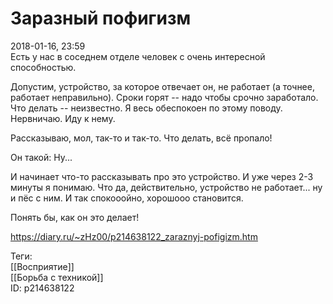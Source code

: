 Заразный пофигизм
==================

   
 2018-01-16, 23:59   
  Есть у нас в соседнем отделе человек с очень интересной способностью.   
   
 Допустим, устройство, за которое отвечает он, не работает (а точнее, работает неправильно). Сроки горят -- надо чтобы срочно заработало. Что делать -- неизвестно. Я весь обеспокоен по этому поводу. Нервничаю. Иду к нему.   
   
 Рассказываю, мол, так-то и так-то. Что делать, всё пропало!   
   
 Он такой: Ну...   
   
 И начинает что-то рассказывать про это устройство. И уже через 2-3 минуты я понимаю. Что да, действительно, устройство не работает... ну и пёс с ним. И так спокооойно, хорошооо становится.   
   
 Понять бы, как он это делает!   
    
 <https://diary.ru/~zHz00/p214638122_zaraznyj-pofigizm.htm>   
   
 Теги:   
 [[Восприятие]]   
 [[Борьба с техникой]]   
 ID: p214638122